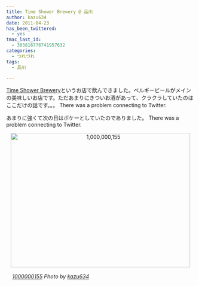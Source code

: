 ```yaml
---
title: Time Shower Brewery @ 品川
author: kazu634
date: 2011-04-23
has_been_twittered:
  - yes
tmac_last_id:
  - 303816776741957632
categories:
  - つれづれ
tags:
  - 品川

---
```

<a href="http://r.gnavi.co.jp/g600151/" onclick="__gaTracker('send', 'event', 'outbound-article', 'http://r.gnavi.co.jp/g600151/', 'Time Shower Brewery');" target="_blank">Time Shower Brewery</a>というお店で飲んできました。ベルギービールがメインの美味しいお店です。ただあまりにきついお酒があって、クラクラしていたのはここだけの話です。。。 There was a problem connecting to Twitter. 

あまりに強くて次の日はボケーとしていたのでありました。 There was a problem connecting to Twitter. 

<p style="text-align: center;">
<a href="http://blog.kazu634.com/2011/04/23/time-shower-brewery-%e5%93%81%e5%b7%9d/attachment/1000000155/" onclick="__gaTracker('send', 'event', 'outbound-article', 'http://blog.kazu634.com/2011/04/23/time-shower-brewery-%e5%93%81%e5%b7%9d/attachment/1000000155/', '');" title='1,000,000,155'><img width="480" height="359" src="http://blog.kazu634.com/wp-content/uploads/2012/06/1-000-000-155.jpg" class="attachment-large aligncenter wp-image-942" alt="1,000,000,155" title="1,000,000,155" srcset="http://blog.kazu634.com/wp-content/uploads/2012/06/1-000-000-155-300x224.jpg 300w, http://blog.kazu634.com/wp-content/uploads/2012/06/1-000-000-155-150x112.jpg 150w, http://blog.kazu634.com/wp-content/uploads/2012/06/1-000-000-155.jpg 480w" sizes="(max-width: 480px) 100vw, 480px" /></a>
</p>

<cite class="flickr_photographer"><img src="http://www.flickr.com/favicon.ico" alt="" width="16" /><a href="http://www.flickr.com/photos/42332031@N02/5645797731/" onclick="__gaTracker('send', 'event', 'outbound-article', 'http://www.flickr.com/photos/42332031@N02/5645797731/', '1000000155');" rel="nofollow"  target="_blank">1000000155</a> Photo by <a href="http://www.flickr.com/photos/42332031@N02/" onclick="__gaTracker('send', 'event', 'outbound-article', 'http://www.flickr.com/photos/42332031@N02/', 'kazu634');" rel="nofollow"  target="_blank">kazu634</a></cite>

<p style="text-align: left;">
